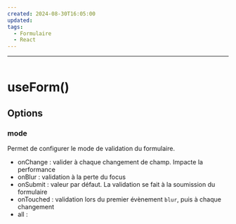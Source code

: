 ```yaml
---
created: 2024-08-30T16:05:00
updated: 
tags:
  - Formulaire
  - React
---
```

---
```table-of-contents
```
# useForm()

## Options 

### mode

Permet de configurer le mode de validation du formulaire. 
- onChange : valider à chaque changement de champ. Impacte la performance
- onBlur : validation à la perte du focus
- onSubmit : valeur par défaut. La validation se fait à la soumission du formulaire
- onTouched : validation lors du premier évènement `blur`, puis à chaque changement
- all : 